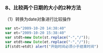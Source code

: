 ### 8、比较两个日期的大小的2种方法

（1）转换为date对象进行比较操作

```js
var st="2009-10-20 14:38:40"
var et="2009-10-20 15:38:40"
var stdt=new Date(st.replace("-","/"));
var etdt=new Date(et.replace("-","/"));
if(stdt>etdt) alert("开始时间必须小于结束时间")
```



